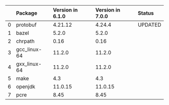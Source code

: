 <!-- markdown-link-check-disable -->

|    | Package      | Version in 6.1.0   | Version in 7.0.0   | Status   |
|---:|:-------------|:-------------------|:-------------------|:---------|
|  0 | protobuf     | 4.21.12            | 4.24.4             | UPDATED  |
|  1 | bazel        | 5.2.0              | 5.2.0              |          |
|  2 | chrpath      | 0.16               | 0.16               |          |
|  3 | gcc_linux-64 | 11.2.0             | 11.2.0             |          |
|  4 | gxx_linux-64 | 11.2.0             | 11.2.0             |          |
|  5 | make         | 4.3                | 4.3                |          |
|  6 | openjdk      | 11.0.15            | 11.0.15            |          |
|  7 | pcre         | 8.45               | 8.45               |          |